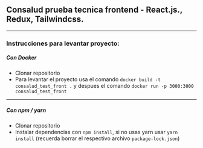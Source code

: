 ## Consalud prueba tecnica frontend - React.js., Redux, Tailwindcss.

---

### Instrucciones para levantar proyecto:

##### Con Docker

-  Clonar repositorio
-  Para levantar el proyecto usa el comando `docker build -t consalud_test_front .` y despues el comando `docker run -p 3000:3000 consalud_test_front`

---

##### Con npm / yarn

-  Clonar repositorio
-  Instalar dependencias con `npm install`, si no usas yarn usar `yarn install` (recuerda borrar el respectivo archivo `package-lock.json`)


